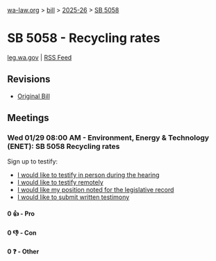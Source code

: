 [wa-law.org](/) > [bill](/bill/) > [2025-26](/bill/2025-26/) > [SB 5058](/bill/2025-26/sb/5058/)

# SB 5058 - Recycling rates
[leg.wa.gov](https://app.leg.wa.gov/billsummary?BillNumber=5058&Year=2025&Initiative=false) | [RSS Feed](./rss.xml)

## Revisions
* [Original Bill](1/)

## Meetings
### Wed 01/29 08:00 AM - Environment, Energy & Technology (ENET): SB 5058 Recycling rates
Sign up to testify:
* [I would like to testify in person during the hearing](https://app.leg.wa.gov/csi/Testifier/Add?chamber=House&mId=32610&aId=162222&caId=24976&tId=1)
* [I would like to testify remotely](https://app.leg.wa.gov/csi/Testifier/Add?chamber=House&mId=32610&aId=162222&caId=24976&tId=2)
* [I would like my position noted for the legislative record](https://app.leg.wa.gov/csi/Testifier/Add?chamber=House&mId=32610&aId=162222&caId=24976&tId=3)
* [I would like to submit written testimony](https://app.leg.wa.gov/csi/Testifier/Add?chamber=House&mId=32610&aId=162222&caId=24976&tId=4)

#### 0 👍 - Pro

#### 0 👎 - Con

#### 0 ❓ - Other
